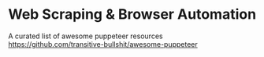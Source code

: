 # Web Scraping & Browser Automation

A curated list of awesome puppeteer resources https://github.com/transitive-bullshit/awesome-puppeteer